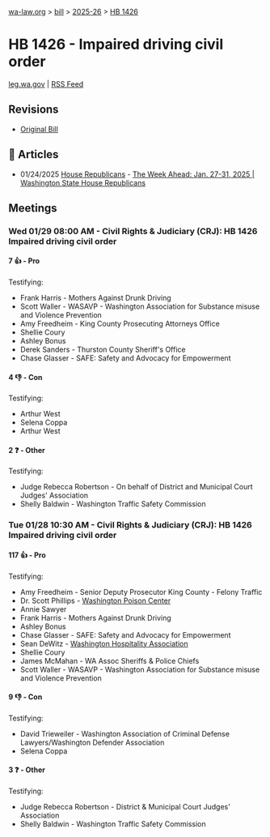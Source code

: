 [wa-law.org](/) > [bill](/bill/) > [2025-26](/bill/2025-26/) > [HB 1426](/bill/2025-26/hb/1426/)

# HB 1426 - Impaired driving civil order
[leg.wa.gov](https://app.leg.wa.gov/billsummary?BillNumber=1426&Year=2025&Initiative=false) | [RSS Feed](./rss.xml)

## Revisions
* [Original Bill](1/)

## 📰 Articles
* 01/24/2025 [House Republicans](/org/house_republicans/) - [The Week Ahead: Jan. 27-31, 2025 | Washington State House Republicans](https://houserepublicans.wa.gov/week/the-week-ahead-jan-27-31-2025/#:~:text=HB%201426)

## Meetings
### Wed 01/29 08:00 AM - Civil Rights & Judiciary (CRJ): HB 1426 Impaired driving civil order
#### 7 👍 - Pro
Testifying:
* Frank Harris - Mothers Against Drunk Driving
* Scott Waller - WASAVP - Washington Association for Substance misuse and Violence Prevention
* Amy Freedheim - King County Prosecuting Attorneys Office
* Shellie Coury
* Ashley Bonus
* Derek Sanders - Thurston County Sheriff's Office
* Chase Glasser - SAFE: Safety and Advocacy for Empowerment

#### 4 👎 - Con
Testifying:
* Arthur West
* Selena Coppa
* Arthur West

#### 2 ❓ - Other
Testifying:
* Judge Rebecca Robertson - On behalf of District and Municipal Court Judges' Association
* Shelly Baldwin - Washington Traffic Safety Commission

### Tue 01/28 10:30 AM - Civil Rights & Judiciary (CRJ): HB 1426 Impaired driving civil order
#### 117 👍 - Pro
Testifying:
* Amy Freedheim - Senior Deputy Prosecutor King County - Felony Traffic
* Dr. Scott Phillips - [Washington Poison Center](/org/washington_poison_center/)
* Annie Sawyer
* Frank Harris - Mothers Against Drunk Driving
* Ashley Bonus
* Chase Glasser - SAFE: Safety and Advocacy for Empowerment
* Sean DeWitz - [Washington Hospitality Association](/org/washington_hospitality_association/)
* Shellie Coury
* James McMahan - WA Assoc Sheriffs & Police Chiefs
* Scott Waller - WASAVP - Washington Association for Substance misuse and Violence Prevention

#### 9 👎 - Con
Testifying:
* David Trieweiler - Washington Association of Criminal Defense Lawyers/Washington Defender Association
* Selena Coppa

#### 3 ❓ - Other
Testifying:
* Judge Rebecca Robertson - District & Municipal Court Judges' Association
* Shelly Baldwin - Washington Traffic Safety Commission
